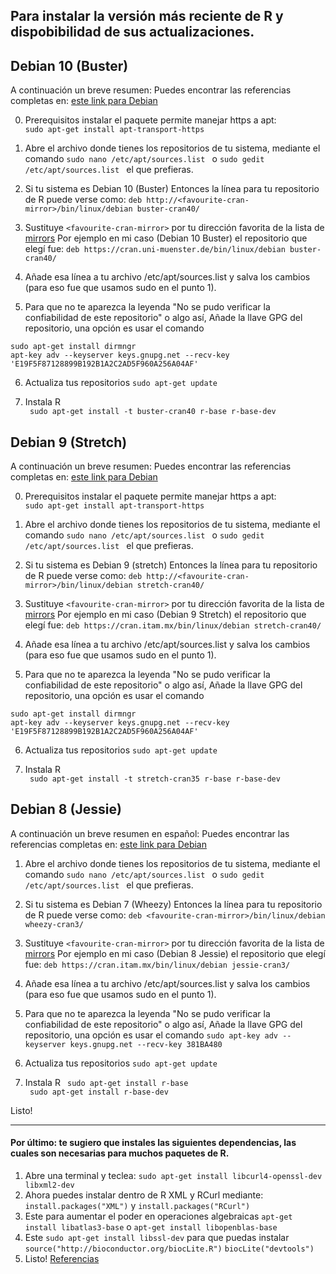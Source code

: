 ## Para instalar la versión más reciente de R y dispobibilidad de sus actualizaciones.


## Debian 10 (Buster)

A continuación un breve resumen:
Puedes encontrar las referencias completas en:  [este link para Debian](https://cran.r-project.org/bin/linux/debian/)  

0. Prerequisitos instalar el paquete permite manejar https a apt:   
```sudo apt-get install apt-transport-https```

1. Abre el archivo donde tienes los repositorios de tu sistema, mediante el comando ``` sudo nano /etc/apt/sources.list  ``` o ``` sudo gedit /etc/apt/sources.list  ``` el que prefieras.

2. Si tu sistema es Debian 10 (Buster) Entonces la línea para tu repositorio de R puede verse como:  ```deb http://<favourite-cran-mirror>/bin/linux/debian buster-cran40/```
 
3. Sustituye ```<favourite-cran-mirror>```  por tu dirección favorita de la lista de [mirrors](https://cran.r-project.org/mirrors.html)
Por ejemplo en mi caso (Debian 10 Buster) el repositorio que elegí fue: 
```deb https://cran.uni-muenster.de/bin/linux/debian buster-cran40/```

4. Añade esa línea a tu archivo /etc/apt/sources.list y salva los cambios (para eso fue que usamos sudo en el punto 1).

5. Para que no te aparezca la leyenda "No se pudo verificar la confiabilidad de este repositorio" o algo así,  Añade la llave GPG del repositorio, una opción es usar el comando 

```sudo apt-get install dirmngr```   
```apt-key adv --keyserver keys.gnupg.net --recv-key 'E19F5F87128899B192B1A2C2AD5F960A256A04AF'```

6. Actualiza tus repositorios ```sudo apt-get update```

7. Instala R  
``` sudo apt-get install -t buster-cran40 r-base r-base-dev```   



## Debian 9 (Stretch)

A continuación un breve resumen:
Puedes encontrar las referencias completas en:  [este link para Debian](https://cran.r-project.org/bin/linux/debian/)  

0. Prerequisitos instalar el paquete permite manejar https a apt:   
```sudo apt-get install apt-transport-https```

1. Abre el archivo donde tienes los repositorios de tu sistema, mediante el comando ``` sudo nano /etc/apt/sources.list  ``` o ``` sudo gedit /etc/apt/sources.list  ``` el que prefieras.

2. Si tu sistema es Debian 9 (stretch) Entonces la línea para tu repositorio de R puede verse como:  ```deb http://<favourite-cran-mirror>/bin/linux/debian stretch-cran40/```
 
3. Sustituye ```<favourite-cran-mirror>```  por tu dirección favorita de la lista de [mirrors](https://cran.r-project.org/mirrors.html)
Por ejemplo en mi caso (Debian 9 Stretch) el repositorio que elegí fue: 
```deb https://cran.itam.mx/bin/linux/debian stretch-cran40/```

4. Añade esa línea a tu archivo /etc/apt/sources.list y salva los cambios (para eso fue que usamos sudo en el punto 1).

5. Para que no te aparezca la leyenda "No se pudo verificar la confiabilidad de este repositorio" o algo así,  Añade la llave GPG del repositorio, una opción es usar el comando 

```sudo apt-get install dirmngr```   
```apt-key adv --keyserver keys.gnupg.net --recv-key 'E19F5F87128899B192B1A2C2AD5F960A256A04AF'```   

6. Actualiza tus repositorios ```sudo apt-get update```

7. Instala R  
``` sudo apt-get install -t stretch-cran35 r-base r-base-dev```   


## Debian 8 (Jessie)

A continuación un breve resumen en español:
Puedes encontrar las referencias completas en:  [este link para Debian](https://cran.r-project.org/bin/linux/debian/)

1. Abre el archivo donde tienes los repositorios de tu sistema, mediante el comando ``` sudo nano /etc/apt/sources.list  ``` o ``` sudo gedit /etc/apt/sources.list  ``` el que prefieras.

2. Si tu sistema es Debian 7 (Wheezy) Entonces la línea para tu repositorio de R puede verse como:  ```deb <favourite-cran-mirror>/bin/linux/debian wheezy-cran3/```
  

3. Sustituye ```<favourite-cran-mirror>```  por tu dirección favorita de la lista de [mirrors](https://cran.r-project.org/mirrors.html)
Por ejemplo en mi caso (Debian 8 Jessie) el repositorio que elegí fue: 
```deb https://cran.itam.mx/bin/linux/debian jessie-cran3/```

4. Añade esa línea a tu archivo /etc/apt/sources.list y salva los cambios (para eso fue que usamos sudo en el punto 1).

5. Para que no te aparezca la leyenda "No se pudo verificar la confiabilidad de este repositorio" o algo así,  Añade la llave GPG del repositorio, una opción es usar el comando ```sudo apt-key adv --keyserver keys.gnupg.net --recv-key 381BA480```

6. Actualiza tus repositorios ```sudo apt-get update```

7. Instala R  ``` sudo apt-get install r-base```   
```  sudo apt-get install r-base-dev ```

Listo!


---

#### Por último: te sugiero que instales las siguientes dependencias, las cuales son necesarias para muchos paquetes de R. 


1. Abre una terminal y teclea: ```sudo apt-get install libcurl4-openssl-dev libxml2-dev ```
2. Ahora puedes instalar dentro de R XML y RCurl mediante: ``` install.packages("XML") ``` y ``` install.packages("RCurl") ```
3. Este para aumentar el poder en operaciones algebraicas ``` apt-get install libatlas3-base ```  o ``` apt-get install libopenblas-base ```
4. Este ``` sudo apt-get install libssl-dev ``` para que puedas instalar ``` source("http://bioconductor.org/biocLite.R")```   ``` biocLite("devtools") ```
3. Listo!
[Referencias](https://stackoverflow.com/questions/10965755/genomicfeatures-package-installation-trouble)



